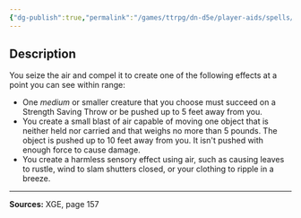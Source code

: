 ```yaml
---
{"dg-publish":true,"permalink":"/games/ttrpg/dn-d5e/player-aids/spells/cantrips/gust/","tags":["TTRPG/DND/5e","verbal","somatic","control"]}
---
```



## Description
You seize the air and compel it to create one of the following effects at a point you can see within range:
- One *medium* or smaller creature that you choose must succeed on a Strength Saving Throw or be pushed up to 5 feet away from you.
- You create a small blast of air capable of moving one object that is neither held nor carried and that weighs no more than 5 pounds.
	The object is pushed up to 10 feet away from you.
	It isn't pushed with enough force to cause damage.
- You create a harmless sensory effect using air, such as causing leaves to rustle, wind to slam shutters closed, or your clothing to ripple in a breeze.

---

**Sources:** XGE, page 157
